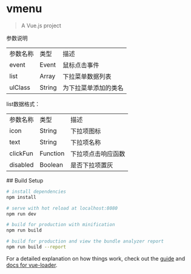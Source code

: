 # vmenu

> A Vue.js project

参数说明
<table>
<tr>
  <td>参数名称</td>
  <td>类型</td>
  <td>描述</td>
  </tr>
  <tr>
  <td>event</td>
  <td>Event</td>
  <td>鼠标点击事件</td>
  </tr>
    <tr>
  <td>list</td>
  <td>Array</td>
  <td>下拉菜单数据列表</td>
  </tr>
    <tr>
  <td>ulClass</td>
  <td>String</td>
  <td>为下拉菜单添加的类名</td>
  </tr>
</table>

list数据格式：
<table>
<tr>
  <td>参数名称</td>
  <td>类型</td>
  <td>描述</td>
  </tr>
  <tr>
  <td>icon</td>
  <td>String</td>
  <td>下拉项图标</td>
  </tr>
    <tr>
  <td>text</td>
  <td>String</td>
  <td>下拉项名称</td>
  </tr>
     <tr>
  <td>clickFun</td>
  <td>Function</td>
  <td>下拉项点击响应函数</td>
  </tr>
     <tr>
  <td>disabled</td>
  <td>Boolean</td>
  <td>是否下拉项置灰</td>
  </tr>
</table>
## Build Setup

``` bash
# install dependencies
npm install

# serve with hot reload at localhost:8080
npm run dev

# build for production with minification
npm run build

# build for production and view the bundle analyzer report
npm run build --report
```

For a detailed explanation on how things work, check out the [guide](http://vuejs-templates.github.io/webpack/) and [docs for vue-loader](http://vuejs.github.io/vue-loader).
